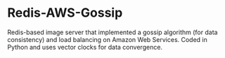 Redis-AWS-Gossip
================

 Redis-based image server that implemented a gossip algorithm (for data consistency) and load balancing on Amazon Web Services. Coded in Python and uses vector clocks for data convergence.
